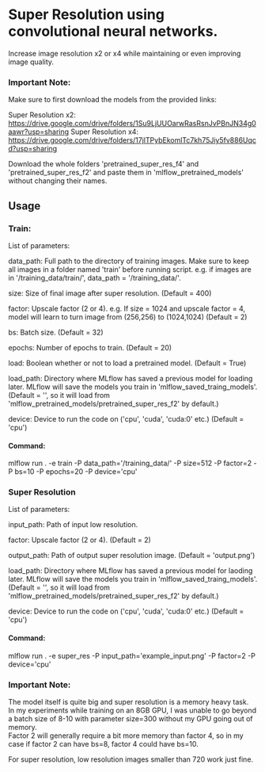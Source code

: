 # Super Resolution using convolutional neural networks.

Increase image resolution x2 or x4 while maintaining or even improving image quality.

### Important Note:

Make sure to first download the models from the provided links:

Super Resolution x2: https://drive.google.com/drive/folders/1Su9LjUUOarwRasRsnJvPBnJN34g0aawr?usp=sharing Super Resolution x4: https://drive.google.com/drive/folders/17jlTPybEkomlTc7kh75Jiy5fv886Uqcd?usp=sharing

Download the whole folders 'pretrained_super_res_f4' and 'pretrained_super_res_f2' and paste them in 'mlflow_pretrained_models' without changing their names.

## Usage

### Train:

List of parameters: 

  data_path: Full path to the directory of training images. Make sure to keep all images in a folder named 'train' before running script. e.g. if images are in '/training_data/train/', data_path = '/training_data/'.  
  
  size: Size of final image after super resolution. (Default = 400)  
  
  factor: Upscale factor (2 or 4). e.g. If size  = 1024 and upscale factor = 4, model will learn to turn image from (256,256) to (1024,1024) (Default = 2)  
  
  bs: Batch size. (Default = 32)  
  
  epochs: Number of epochs to train. (Default = 20)  
  
  load: Boolean whether or not to load a pretrained model. (Default = True)  
  
  load_path: Directory where MLflow has saved a previous model for loading later. MLflow will save the models you train in 'mlflow_saved_traing_models'. (Default = '', so it will load from 'mlflow_pretrained_models/pretrained_super_res_f2' by default.)   
  
  device: Device to run the code on ('cpu', 'cuda', 'cuda:0' etc.) (Default = 'cpu')
  
#### Command:    

mlflow run . -e train -P data_path='/training_data/' -P size=512 -P factor=2 -P bs=10 -P epochs=20 -P device='cpu'

### Super Resolution

List of parameters: 

  input_path: Path of input low resolution.  
  
  factor: Upscale factor (2 or 4). (Default = 2)  
  
  output_path: Path of output super resolution image. (Default = 'output.png')  
        
  load_path: Directory where MLflow has saved a previous model for laoding later. MLflow will save the models you train in 'mlflow_saved_traing_models'. (Default = '', so it will load from 'mlflow_pretrained_models/pretrained_super_res_f2' by default.)  
  
  device: Device to run the code on ('cpu', 'cuda', 'cuda:0' etc.) (Default = 'cpu')  
  
#### Command:    

mlflow run . -e super_res -P input_path='example_input.png' -P factor=2 -P device='cpu'

### Important Note:
  
The model itself is quite big and super resolution is a memory heavy task.  
In my experiments while training on an 8GB GPU, I was unable to go beyond a batch size of 8-10 with parameter size=300 without my GPU going out of memory.  
Factor 2 will generally require a bit more memory than factor 4, so in my case if factor 2 can have bs=8, factor 4 could have bs=10.  

For super resolution, low resolution images smaller than 720 work just fine.
